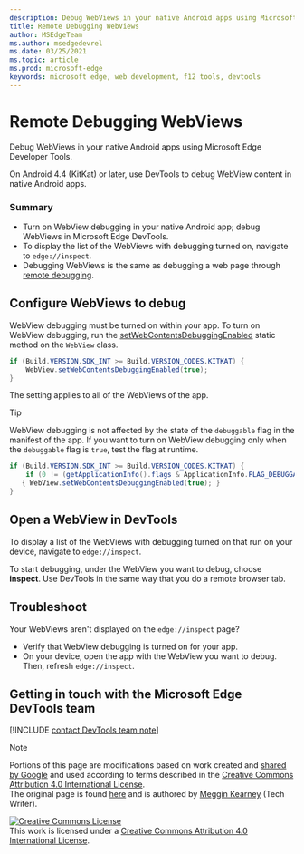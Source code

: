 ```yaml
---
description: Debug WebViews in your native Android apps using Microsoft Edge Developer Tools.
title: Remote Debugging WebViews
author: MSEdgeTeam
ms.author: msedgedevrel
ms.date: 03/25/2021
ms.topic: article
ms.prod: microsoft-edge
keywords: microsoft edge, web development, f12 tools, devtools
---
```

<!-- Copyright Meggin Kearney 

   Licensed under the Apache License, Version 2.0 (the "License");
   you may not use this file except in compliance with the License.
   You may obtain a copy of the License at

       http://www.apache.org/licenses/LICENSE-2.0

   Unless required by applicable law or agreed to in writing, software
   distributed under the License is distributed on an "AS IS" BASIS,
   WITHOUT WARRANTIES OR CONDITIONS OF ANY KIND, either express or implied.
   See the License for the specific language governing permissions and
   limitations under the License.  -->  
# Remote Debugging WebViews  

Debug WebViews in your native Android apps using Microsoft Edge Developer Tools.  

On Android 4.4 \(KitKat\) or later, use DevTools to debug WebView content in native Android apps.  

### Summary  

*   Turn on WebView debugging in your native Android app; debug WebViews in Microsoft Edge DevTools.  
*   To display the list of the WebViews with debugging turned on, navigate to `edge://inspect`.  
*   Debugging WebViews is the same as debugging a web page through [remote debugging][RemoteDebuggingGettingStarted].  

## Configure WebViews to debug  

WebView debugging must be turned on within your app.  To turn on WebView debugging, run the [setWebContentsDebuggingEnabled][AndroidDeveloperWebViewsSetWebContentsDebuggingEnabled] static method on the `WebView` class.  

```java
if (Build.VERSION.SDK_INT >= Build.VERSION_CODES.KITKAT) {
    WebView.setWebContentsDebuggingEnabled(true);
}
```  

The setting applies to all of the WebViews of the app.  

> [!TIP]
> WebView debugging is not affected by the state of the `debuggable` flag in the manifest of the app.  If you want to turn on WebView debugging only when the `debuggable` flag is `true`, test the flag at runtime.  
> 
> ```java
> if (Build.VERSION.SDK_INT >= Build.VERSION_CODES.KITKAT) {
>     if (0 != (getApplicationInfo().flags & ApplicationInfo.FLAG_DEBUGGABLE))
>    { WebView.setWebContentsDebuggingEnabled(true); }
> }
> ```  

## Open a WebView in DevTools  

To display a list of the WebViews with debugging turned on that run on your device, navigate to `edge://inspect`.  

To start debugging, under the WebView you want to debug, choose **inspect**.  Use DevTools in the same way that you do a remote browser tab.  

<!--
:::image type="complex" source=".images/webview-debugging.msft.png" alt-text="Inspecting elements in a WebView" lightbox=".images/webview-debugging.msft.png":::
   Inspecting elements in a WebView  
:::image-end:::  

The gray graphics listed with the WebView represent its size and position relative to the screen of the device.  If your WebViews have titles set, the titles are listed as well.  
-->  

## Troubleshoot  

Your WebViews aren't displayed on the `edge://inspect` page?  

*   Verify that WebView debugging is turned on for your app.  
*   On your device, open the app with the WebView you want to debug.  Then, refresh `edge://inspect`.  

## Getting in touch with the Microsoft Edge DevTools team  

[!INCLUDE [contact DevTools team note](../includes/contact-devtools-team-note.md)]  

<!-- links -->  

[RemoteDebuggingGettingStarted]: ./index.md "Get Started with Remote Debugging Android Devices | Microsoft Docs"  

[AndroidDeveloperWebViewsSetWebContentsDebuggingEnabled]: https://developer.android.com/reference/android/webkit/WebView.html#setWebContentsDebuggingEnabled(boolean) "setWebContentsDebuggingEnabled - WebView | Android Developers"  

> [!NOTE]
> Portions of this page are modifications based on work created and [shared by Google][GoogleSitePolicies] and used according to terms described in the [Creative Commons Attribution 4.0 International License][CCA4IL].  
> The original page is found [here](https://developers.google.com/web/tools/chrome-devtools/remote-debugging/webviews) and is authored by [Meggin Kearney][MegginKearney] \(Tech Writer\).  

[![Creative Commons License][CCby4Image]][CCA4IL]  
This work is licensed under a [Creative Commons Attribution 4.0 International License][CCA4IL].  

[CCA4IL]: http://creativecommons.org/licenses/by/4.0  
[CCby4Image]: https://i.creativecommons.org/l/by/4.0/88x31.png  
[GoogleSitePolicies]: https://developers.google.com/terms/site-policies  
[KayceBasques]: https://developers.google.com/web/resources/contributors/kaycebasques  
[MegginKearney]: https://developers.google.com/web/resources/contributors/megginkearney  

